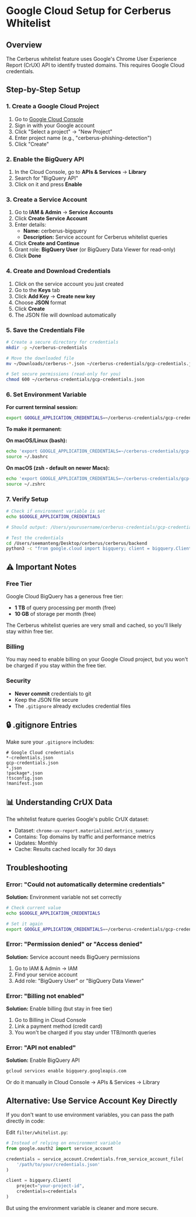 # Google Cloud Setup for Cerberus Whitelist

## Overview

The Cerberus whitelist feature uses Google's Chrome User Experience Report (CrUX) API to identify trusted domains. This requires Google Cloud credentials.

## Step-by-Step Setup

### 1. Create a Google Cloud Project

1. Go to [Google Cloud Console](https://console.cloud.google.com/)
2. Sign in with your Google account
3. Click "Select a project" → "New Project"
4. Enter project name (e.g., "cerberus-phishing-detection")
5. Click "Create"

### 2. Enable the BigQuery API

1. In the Cloud Console, go to **APIs & Services** → **Library**
2. Search for "BigQuery API"
3. Click on it and press **Enable**

### 3. Create a Service Account

1. Go to **IAM & Admin** → **Service Accounts**
2. Click **Create Service Account**
3. Enter details:
   - **Name:** cerberus-bigquery
   - **Description:** Service account for Cerberus whitelist queries
4. Click **Create and Continue**
5. Grant role: **BigQuery User** (or BigQuery Data Viewer for read-only)
6. Click **Done**

### 4. Create and Download Credentials

1. Click on the service account you just created
2. Go to the **Keys** tab
3. Click **Add Key** → **Create new key**
4. Choose **JSON** format
5. Click **Create**
6. The JSON file will download automatically

### 5. Save the Credentials File

```bash
# Create a secure directory for credentials
mkdir -p ~/cerberus-credentials

# Move the downloaded file
mv ~/Downloads/cerberus-*.json ~/cerberus-credentials/gcp-credentials.json

# Set secure permissions (read-only for you)
chmod 600 ~/cerberus-credentials/gcp-credentials.json
```

### 6. Set Environment Variable

**For current terminal session:**
```bash
export GOOGLE_APPLICATION_CREDENTIALS=~/cerberus-credentials/gcp-credentials.json
```

**To make it permanent:**

**On macOS/Linux (bash):**
```bash
echo 'export GOOGLE_APPLICATION_CREDENTIALS=~/cerberus-credentials/gcp-credentials.json' >> ~/.bashrc
source ~/.bashrc
```

**On macOS (zsh - default on newer Macs):**
```bash
echo 'export GOOGLE_APPLICATION_CREDENTIALS=~/cerberus-credentials/gcp-credentials.json' >> ~/.zshrc
source ~/.zshrc
```

### 7. Verify Setup

```bash
# Check if environment variable is set
echo $GOOGLE_APPLICATION_CREDENTIALS

# Should output: /Users/yourusername/cerberus-credentials/gcp-credentials.json

# Test the credentials
cd /Users/seemanteng/Desktop/cerberus/cerberus/backend
python3 -c "from google.cloud import bigquery; client = bigquery.Client(); print('✅ Credentials work!')"
```

## ⚠️ Important Notes

### Free Tier

Google Cloud BigQuery has a generous free tier:
- **1 TB** of query processing per month (free)
- **10 GB** of storage per month (free)

The Cerberus whitelist queries are very small and cached, so you'll likely stay within free tier.

### Billing

You may need to enable billing on your Google Cloud project, but you won't be charged if you stay within the free tier.

### Security

- **Never commit** credentials to git
- Keep the JSON file secure
- The `.gitignore` already excludes credential files

## 🔒 .gitignore Entries

Make sure your `.gitignore` includes:
```
# Google Cloud credentials
*-credentials.json
gcp-credentials.json
*.json
!package*.json
!tsconfig.json
!manifest.json
```

## 📊 Understanding CrUX Data

The whitelist feature queries Google's public CrUX dataset:
- Dataset: `chrome-ux-report.materialized.metrics_summary`
- Contains: Top domains by traffic and performance metrics
- Updates: Monthly
- Cache: Results cached locally for 30 days

## Troubleshooting

### Error: "Could not automatically determine credentials"

**Solution:** Environment variable not set correctly
```bash
# Check current value
echo $GOOGLE_APPLICATION_CREDENTIALS

# Set it again
export GOOGLE_APPLICATION_CREDENTIALS=~/cerberus-credentials/gcp-credentials.json
```

### Error: "Permission denied" or "Access denied"

**Solution:** Service account needs BigQuery permissions
1. Go to IAM & Admin → IAM
2. Find your service account
3. Add role: "BigQuery User" or "BigQuery Data Viewer"

### Error: "Billing not enabled"

**Solution:** Enable billing (but stay in free tier)
1. Go to Billing in Cloud Console
2. Link a payment method (credit card)
3. You won't be charged if you stay under 1TB/month queries

### Error: "API not enabled"

**Solution:** Enable BigQuery API
```bash
gcloud services enable bigquery.googleapis.com
```

Or do it manually in Cloud Console → APIs & Services → Library

## Alternative: Use Service Account Key Directly

If you don't want to use environment variables, you can pass the path directly in code:

Edit `filter/whitelist.py`:
```python
# Instead of relying on environment variable
from google.oauth2 import service_account

credentials = service_account.Credentials.from_service_account_file(
    '/path/to/your/credentials.json'
)

client = bigquery.Client(
    project="your-project-id",
    credentials=credentials
)
```

But using the environment variable is cleaner and more secure.
